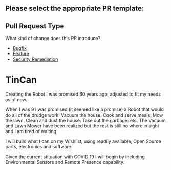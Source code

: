 ## Please select the appropriate PR template:
## Pull Request Type
What kind of change does this PR introduce?

* [Bugfix](?expand=1&template=bug_template.md)
* [Feature](?expand=1&template=feature_template.md)
* [Security Remediation](?expand=1&template=security_template.md)


# TinCan
Creating the Robot I was promised 60 years ago, adjusted to fit my needs as of now.

When I was 9 I was promised (it seemed like a promise) a Robot that would do all of the drudge work: Vacuum the house: Cook and serve meals: Mow the lawn: Clean and dust the house: Take out the garbage: etc.  The Vacuum and Lawn Mower have been realized but the rest is still no where in sight and I am tired of waiting.

I will build what I can on my Wishlist, using readily available, Open Source parts, electronics and software.

Given the current stituation with COVID 19 I will begin by including Environmental Sensors and Remote Presence capability.
